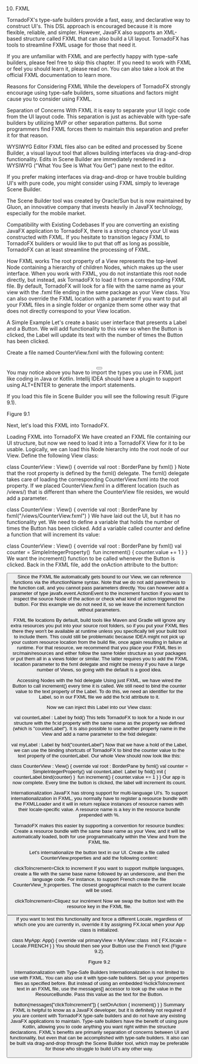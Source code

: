 10. FXML

TornadoFX's type-safe builders provide a fast, easy, and declarative way to construct UI's. This DSL approach is encouraged because it is more flexible, reliable, and simpler. However, JavaFX also supports an XML-based structure called FXML that can also build a UI layout. TornadoFX has tools to streamline FXML usage for those that need it.

If you are unfamiliar with FXML and are perfectly happy with type-safe builders, please feel free to skip this chapter. If you need to work with FXML or feel you should learn it, please read on. You can also take a look at the official FXML documentation to learn more.

Reasons for Considering FXML
While the developers of TornadoFX strongly encourage using type-safe builders, some situations and factors might cause you to consider using FXML.

Separation of Concerns
With FXML it is easy to separate your UI logic code from the UI layout code. This separation is just as achievable with type-safe builders by utilizing MVP or other separation patterns. But some programmers find FXML forces them to maintain this separation and prefer it for that reason.

WYSIWYG Editor
FXML files also can be edited and processed by Scene Builder, a visual layout tool that allows building interfaces via drag-and-drop functionality. Edits in Scene Builder are immediately rendered in a WYSIWYG ("What You See is What You Get") pane next to the editor.

If you prefer making interfaces via drag-and-drop or have trouble building UI's with pure code, you might consider using FXML simply to leverage Scene Builder.

The Scene Builder tool was created by Oracle/Sun but is now maintained by Gluon, an innovative company that invests heavily in JavaFX technology, especially for the mobile market.

Compatibility with Existing Codebases
If you are converting an existing JavaFX application to TornadoFX, there is a strong chance your UI was constructed with FXML. If you hesitate to transition legacy FXML to TornadoFX builders or would like to put that off as long as possible, TornadoFX can at least streamline the processing of FXML.

How FXML works
The root property of a View represents the top-level Node containing a hierarchy of children Nodes, which makes up the user interface. When you work with FXML, you do not instantiate this root node directly, but instead, ask TornadoFX to load it from a corresponding FXML file. By default, TornadoFX will look for a file with the same name as your view with the .fxml file ending in the same package as your View class. You can also override the FXML location with a parameter if you want to put all your FXML files in a single folder or organize them some other way that does not directly correspond to your View location.

A Simple Example
Let's create a basic user interface that presents a Label and a Button. We will add functionality to this view so when the Button is clicked, the Label will update its text with the number of times the Button has been clicked.

Create a file named CounterView.fxml with the following content:

<?import javafx.geometry.Insets?>
<?import javafx.scene.control.Button?>
<?import javafx.scene.control.Label?>
<?import javafx.scene.layout.BorderPane?>
<?import javafx.scene.layout.VBox?>
<?import javafx.scene.text.Font?>
<BorderPane xmlns="http://javafx.com/javafx/null" xmlns:fx="http://javafx.com/fxml/1">
    <padding>
        <Insets top="20" right="20" bottom="20" left="20"/>
    </padding>
​
    <center>
        <VBox alignment="CENTER" spacing="10">
            <Label text="0">
                <font>
                    <Font size="20"/>
                </font>
            </Label>
            <Button text="Click to increment" />
        </VBox>
    </center>
</BorderPane>
You may notice above you have to import the types you use in FXML just like coding in Java or Kotlin. Intellij IDEA should have a plugin to support using ALT+ENTER to generate the import statements.

If you load this file in Scene Builder you will see the following result (Figure 9.1).

Figure 9.1


Next, let's load this FXML into TornadoFX.

Loading FXML into TornadoFX
We have created an FXML file containing our UI structure, but now we need to load it into a TornadoFX View for it to be usable. Logically, we can load this Node hierarchy into the root node of our View. Define the following View class:

class CounterView : View() {
    override val root : BorderPane by fxml()
}
Note that the root property is defined by the fxml() delegate. The fxml() delegate takes care of loading the corresponding CounterView.fxml into the root property. If we placed CounterView.fxml in a different location (such as /views/) that is different than where the CounterView file resides, we would add a parameter.

class CounterView : View() {
    override val root : BorderPane by fxml("/views/CounterView.fxml")
}
We have laid out the UI, but it has no functionality yet. We need to define a variable that holds the number of times the Button has been clicked. Add a variable called counter and define a function that will increment its value:

class CounterView : View() {
    override val root : BorderPane by fxml()
    val counter = SimpleIntegerProperty()
​
    fun increment() {
        counter.value += 1
    }
}
We want the increment() function to be called whenever the Button is clicked. Back in the FXML file, add the onAction attribute to the button:

<Button text="Click to increment" onAction="#increment"/>
Since the FXML file automatically gets bound to our View, we can reference functions via the #functionName syntax. Note that we do not add parenthesis to the function call, and you cannot pass parameters directly. You can however add a parameter of type javafx.event.ActionEvent to the increment function if you want to inspect the source Node of the action or check what kind of action triggered the button. For this example we do not need it, so we leave the increment function without parameters.

FXML file locations
By default, build tools like Maven and Gradle will ignore any extra resources you put into your source root folders, so if you put your FXML files there they won't be available at runtime unless you specifically tell your build tool to include them. This could still be problematic because IDEA might not pick up your custom resource location from the build file, once again resulting in failure at runtime. For that resource, we recommend that you place your FXML files in src/main/resources and either follow the same folder structure as your packages or put them all in a views folder or similar. The latter requires you to add the FXML location parameter to the fxml delegate and might be messy if you have a large number of Views, so going with the default is a good idea.

Accessing Nodes with the fxid delegate
Using just FXML, we have wired the Button to call increment() every time it is called. We still need to bind the counter value to the text property of the Label. To do this, we need an identifier for the Label, so in our FXML file we add the fx:id attribute to it.

<Label fx:id="counterLabel">
Now we can inject this Label into our View class:

val counterLabel : Label by fxid()
This tells TornadoFX to look for a Node in our structure with the fx:id property with the same name as the property we defined (which is "counterLabel"). It is also possible to use another property name in the View and add a name parameter to the fxid delegate:

val myLabel : Label by fxid("counterLabel")
Now that we have a hold of the Label, we can use the binding shortcuts of TornadoFX to bind the counter value to the text property of the counterLabel. Our whole View should now look like this:

class CounterView : View() {
    override val root : BorderPane by fxml()
    val counter = SimpleIntegerProperty()
    val counterLabel: Label by fxid()
​
    init {
        counterLabel.bind(counter)
    }
​
    fun increment() {
        counter.value += 1
    }
}
Our app is now complete. Every time the button is clicked, the label will increment its count.

Internationalization
JavaFX has strong support for multi-language UI's. To support internationalization in FXML, you normally have to register a resource bundle with the FXMLLoader and it will in return replace instances of resource names with their locale-specific value. A resource name is a key in the resource bundle prepended with %.

TornadoFX makes this easier by supporting a convention for resource bundles: Create a resource bundle with the same base name as your View, and it will be automatically loaded, both for use programmatically within the View and from the FXML file.

Let's internationalize the button text in our UI. Create a file called CounterView.properties and add the following content:

clickToIncrement=Click to increment
If you want to support multiple languages, create a file with the same base name followed by an underscore, and then the language code. For instance, to support French create the file CounterView_fr.properties. The closest geographical match to the current locale will be used.

clickToIncrement=Cliquez sur incrément
Now we swap the button text with the resource key in the FXML file.

<Button text="%clickToIncrement" onAction="#increment"/>
If you want to test this functionality and force a different Locale, regardless of which one you are currently in, override it by assigning FX.local when your App class is initialized.

class MyApp: App() {
    override val primaryView = MyView::class
​
    init {
        FX.locale = Locale.FRENCH
    }
}
You should then see your Button use the French text (Figure 9.2).

Figure 9.2


Internationalization with Type-Safe Builders
Internationalization is not limited to use with FXML. You can also use it with type-safe builders. Set up your .properties files as specified before. But instead of using an embedded %clickToIncrement text in an FXML file, use the messages[] accessor to look up the value in the ResourceBundle. Pass this value as the text for the Button.

 button(messages["clickToIncrement"]) {
     setOnAction { increment() }
 }
Summary
FXML is helpful to know as a JavaFX developer, but it is definitely not required if you are content with TornadoFX type-safe builders and do not have any existing JavaFX applications to maintain. Type-safe builders have the benefit of using pure Kotlin, allowing you to code anything you want right within the structure declarations. FXML's benefits are primarily separation of concerns between UI and functionality, but even that can be accomplished with type-safe builders. It also can be built via drag-and-drop through the Scene Builder tool, which may be preferable for those who struggle to build UI's any other way.
